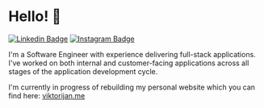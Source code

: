 # Hello! 👋

[![Linkedin Badge](https://img.shields.io/badge/-viktorija-blue?style=flat&logo=Linkedin&logoColor=white&link=https://www.linkedin.com/in/nekrasaite-viktorija/)](https://www.linkedin.com/in/nekrasaite-viktorija/)
[![Instagram Badge](https://img.shields.io/badge/-@viktorija.nek-c02a67?style=flat&labelColor=c02a67&logo=Instagram&logoColor=white&link=https://www.instagram.com/viktorija.nek/)](https://www.instagram.com/viktorija.nek/)

I'm a Software Engineer with experience delivering full-stack applications. I've worked on both internal and customer-facing applications across all stages of the application development cycle.

I'm currently in progress of rebuilding my personal website which you can find here: [viktorijan.me](viktorijan.me)
